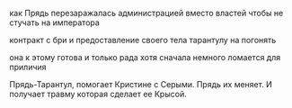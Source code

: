 как Прядь перезаражалась администрацией вместо властей чтобы не стучать на императора

контракт с бри и предоставление своего тела тарантулу на погонять

она к этому готова и только рада хотя сначала немного ломается для приличия

Прядь-Тарантул, помогает Кристине с Серыми. Прядь их меняет. И получает травму которая сделает ее Крысой.



